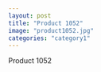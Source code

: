 ```yaml
---
layout: post
title: "Product 1052"
image: "product1052.jpg"
categories: "category1"
---
```

Product 1052
